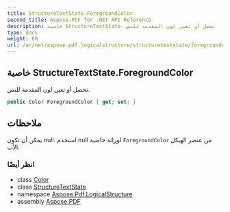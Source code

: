 ```yaml
---
title: StructureTextState.ForegroundColor
second_title: Aspose.PDF for .NET API Reference
description: خاصية StructureTextState. تحصل أو تعين لون المقدمة للنص
type: docs
weight: 60
url: /ar/net/aspose.pdf.logicalstructure/structuretextstate/foregroundcolor/
---
```

## خاصية StructureTextState.ForegroundColor

تحصل أو تعين لون المقدمة للنص.

```csharp
public Color ForegroundColor { get; set; }
```

## ملاحظات

يمكن أن تكون null. استخدم null لوراثة خاصية `ForegroundColor` من عنصر الهيكل الأب.

### انظر أيضًا

* class [Color](../../../aspose.pdf/color/)
* class [StructureTextState](../)
* namespace [Aspose.Pdf.LogicalStructure](../../../aspose.pdf.logicalstructure/)
* assembly [Aspose.PDF](../../../)